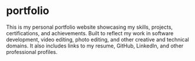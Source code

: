 # portfolio
This is my personal portfolio website showcasing my skills, projects, certifications, and achievements. Built to reflect my work in software development, video editing, photo editing, and other creative and technical domains. It also includes links to my resume, GitHub, LinkedIn, and other professional profiles.
